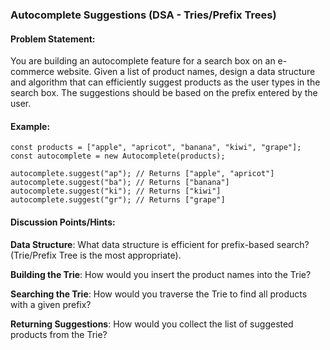 ### Autocomplete Suggestions (DSA - Tries/Prefix Trees)

#### Problem Statement:

You are building an autocomplete feature for a search box on an e-commerce website.  Given a list of product names, design a data structure and algorithm that can efficiently suggest products as the user types in the search box.  The suggestions should be based on the prefix entered by the user.

#### Example:

```
const products = ["apple", "apricot", "banana", "kiwi", "grape"];
const autocomplete = new Autocomplete(products);

autocomplete.suggest("ap"); // Returns ["apple", "apricot"]
autocomplete.suggest("ba"); // Returns ["banana"]
autocomplete.suggest("ki"); // Returns ["kiwi"]
autocomplete.suggest("gr"); // Returns ["grape"]
```

#### Discussion Points/Hints:


**Data Structure**: What data structure is efficient for prefix-based search? (Trie/Prefix Tree is the most appropriate).

**Building the Trie**: How would you insert the product names into the Trie?

**Searching the Trie**: How would you traverse the Trie to find all products with a given prefix?

**Returning Suggestions**: How would you collect the list of suggested products from the Trie?